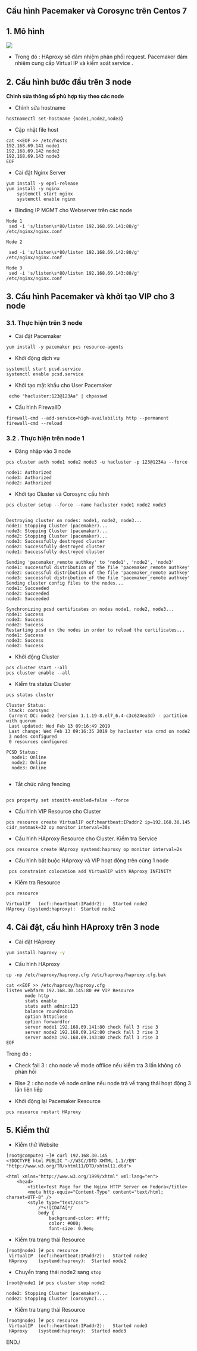 
## Cấu hình  Pacemaker và Corosync trên Centos 7




## 1. Mô hình 

![](https://i.imgur.com/F2CHwcX.png)

- Trong đó : HAproxy sẽ đảm nhiệm phân phối request. Pacemaker đảm nhiệm cung cấp Virtual IP và kiểm soát service . 

## 2. Cấu hình bước đầu trên 3 node

**Chỉnh sửa thông số phù hợp tùy theo các node**

- Chỉnh sửa hostname
```
hostnamectl set-hostname {node1,node2,node3}
```

- Cập nhật file host
```
cat <<EOF >> /etc/hosts
192.168.69.141 node1
192.168.69.142 node2
192.168.69.143 node3
EOF
```

 - Cài đặt Nginx Server
```
yum install -y epel-release
yum install -y nginx
	systemctl start nginx
	systemctl enable nginx

```

- Binding IP MGMT cho Webserver trên các node 
```
Node 1
 sed -i 's/listen\s*80/listen 192.168.69.141:80/g' /etc/nginx/nginx.conf

Node 2

 sed -i 's/listen\s*80/listen 192.168.69.142:80/g' /etc/nginx/nginx.conf

Node 3
 sed -i 's/listen\s*80/listen 192.168.69.143:80/g' /etc/nginx/nginx.conf
```


## 3. Cấu hình Pacemaker và khởi tạo VIP cho 3 node


### 3.1. Thực hiện trên 3 node
- Cài đặt Pacemaker
```
yum install -y pacemaker pcs resource-agents

```

- Khởi động dịch vụ
```
systemctl start pcsd.service
systemctl enable pcsd.service
```

- Khởi tạo mật khẩu cho User Pacemaker
```
 echo "hacluster:123@123Aa" | chpasswd

```

- Cấu hình FirewallD
```
firewall-cmd --add-service=high-availability http --permanent
firewall-cmd --reload
```

### 3.2 . Thực hiện trên node 1

- Đăng nhập vào 3 node
```
pcs cluster auth node1 node2 node3 -u hacluster -p 123@123Aa --force

node1: Authorized
node3: Authorized
node2: Authorized

```


- Khởi tạo Cluster và Corosync cấu hình

```
pcs cluster setup --force --name hacluster node1 node2 node3


Destroying cluster on nodes: node1, node2, node3...
node1: Stopping Cluster (pacemaker)...
node3: Stopping Cluster (pacemaker)...
node2: Stopping Cluster (pacemaker)...
node3: Successfully destroyed cluster
node2: Successfully destroyed cluster
node1: Successfully destroyed cluster

Sending 'pacemaker_remote authkey' to 'node1', 'node2', 'node3'
node1: successful distribution of the file 'pacemaker_remote authkey'
node2: successful distribution of the file 'pacemaker_remote authkey'
node3: successful distribution of the file 'pacemaker_remote authkey'
Sending cluster config files to the nodes...
node1: Succeeded
node2: Succeeded
node3: Succeeded

Synchronizing pcsd certificates on nodes node1, node2, node3...
node1: Success
node3: Success
node2: Success
Restarting pcsd on the nodes in order to reload the certificates...
node1: Success
node3: Success
node2: Success

```

- Khởi động Cluster
```
pcs cluster start --all
pcs cluster enable --all

```

- Kiểm tra status Cluster
```
pcs status cluster

Cluster Status:
 Stack: corosync
 Current DC: node2 (version 1.1.19-8.el7_6.4-c3c624ea3d) - partition with quorum
 Last updated: Wed Feb 13 09:16:49 2019
 Last change: Wed Feb 13 09:16:35 2019 by hacluster via crmd on node2
 3 nodes configured
 0 resources configured

PCSD Status:
  node1: Online
  node2: Online
  node3: Online


```

- Tắt chức năng fencing
```

pcs property set stonith-enabled=false --force

```

- Cấu hình VIP Resource  cho Cluster
```
pcs resource create VirtualIP ocf:heartbeat:IPaddr2 ip=192.168.30.145 cidr_netmask=32 op monitor interval=30s
```


- Cấu hình HAproxy Resource cho Cluster. Kiểm tra Service

```
pcs resource create HAproxy systemd:haproxy op monitor interval=2s
```

- Cấu hình bắt buộc HAproxy và VIP hoạt động trên cùng 1 node
```
 pcs constraint colocation add VirtualIP with HAproxy INFINITY
```

- Kiểm tra Resource
```
pcs resource

VirtualIP	(ocf::heartbeat:IPaddr2):	Started node2
HAproxy	(systemd:haproxy):	Started node2

```

## 4. Cài đặt, cấu hình HAproxy trên 3 node

- Cài đặt HAproxy
```bash
yum install haproxy -y
```

- Cấu hình HAproxy
```
cp -np /etc/haproxy/haproxy.cfg /etc/haproxy/haproxy.cfg.bak

cat <<EOF >> /etc/haproxy/haproxy.cfg
listen webfarm 192.168.30.145:80 ## VIP Resource
       mode http
       stats enable
       stats auth admin:123
       balance roundrobin
       option httpclose
       option forwardfor
       server node1 192.168.69.141:80 check fall 3 rise 3
       server node2 192.168.69.142:80 check fall 3 rise 3
	   server node3 192.168.69.143:80 check fall 3 rise 3
EOF
```

Trong đó :
- Check fail 3 : cho node về mode offlice nếu kiểm tra 3 lần không có phản hồi
- Rise 2 : cho node về node online nếu node trả về trạng thái hoạt động 3 lần liên liếp

- Khởi động lại Pacemaker Resource
```
pcs resource restart HAproxy

```

## 5. Kiểm thử 

- Kiểm thử Website
```
[root@compute1 ~]# curl 192.168.30.145
<!DOCTYPE html PUBLIC "-//W3C//DTD XHTML 1.1//EN" "http://www.w3.org/TR/xhtml11/DTD/xhtml11.dtd">

<html xmlns="http://www.w3.org/1999/xhtml" xml:lang="en">
    <head>
        <title>Test Page for the Nginx HTTP Server on Fedora</title>
        <meta http-equiv="Content-Type" content="text/html; charset=UTF-8" />
        <style type="text/css">
            /*<![CDATA[*/
            body {
                background-color: #fff;
                color: #000;
                font-size: 0.9em;
```

- Kiểm tra trạng thái Resource
```
[root@node1 ]# pcs resource
 VirtualIP	(ocf::heartbeat:IPaddr2):	Started node2
 HAproxy	(systemd:haproxy):	Started node2
```

- Chuyển trạng thái node2 sang `stop`
```
[root@node1 ]# pcs cluster stop node2

node2: Stopping Cluster (pacemaker)...
node2: Stopping Cluster (corosync)...
```

- Kiểm tra trạng thái Resource
```
[root@node1 ]# pcs resource
 VirtualIP	(ocf::heartbeat:IPaddr2):	Started node3
 HAproxy	(systemd:haproxy):	Started node3
```

END./
